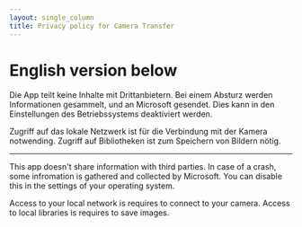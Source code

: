 ```yaml
---
layout: single_column
title: Privacy policy for Camera Transfer
---
```


# English version below

Die App teilt keine Inhalte mit Drittanbietern. Bei einem Absturz werden Informationen gesammelt, und an Microsoft gesendet. Dies kann in den Einstellungen des Betriebssystems deaktiviert werden. 

Zugriff auf das lokale Netzwerk ist für die Verbindung mit der Kamera notwending.
Zugriff auf Bibliotheken ist zum Speichern von Bildern nötig.

--------------

This app doesn't share information with third parties. In case of a crash, some infromation is gathered and collected by Microsoft. You can disable this in the settings of your operating system.

Access to your local network is requires to connect to your camera.
Access to local libraries is requires to save images.